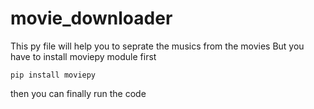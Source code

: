 # movie_downloader
This py file will help you to seprate the musics from the movies
But you have to install moviepy module first

```
pip install moviepy
```
then you can finally run the code
